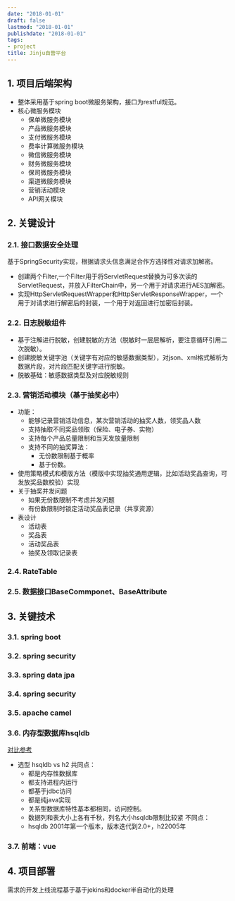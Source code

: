 ```yaml
---
date: "2018-01-01"
draft: false
lastmod: "2018-01-01"
publishdate: "2018-01-01"
tags:
- project
title: Jinju自营平台
---
```

## 1. 项目后端架构
* 整体采用基于spring boot微服务架构，接口为restful规范。
* 核心微服务模块
    * 保单微服务模块
    * 产品微服务模块
    * 支付微服务模块
    * 费率计算微服务模块
    * 微信微服务模块
    * 财务微服务模块
    * 保司微服务模块
    * 渠道微服务模块
    * 营销活动模块
    * API网关模块
## 2. 关键设计
### 2.1. 接口数据安全处理
基于SpringSecurity实现，根据请求头信息满足合作方选择性对请求加解密。
* 创建两个Filter,一个Filter用于将ServletRequest替换为可多次读的ServletRequest，并放入FilterChain中，另一个用于对请求进行AES加解密。
* 实现HttpServletRequestWrapper和HttpServletResponseWrapper，一个用于对请求进行解密后的封装，一个用于对返回进行加密后封装。
### 2.2. 日志脱敏组件
* 基于注解进行脱敏，创建脱敏的方法（脱敏时一层层解析，要注意循环引用二次脱敏）。
* 创建脱敏关键字池（关键字有对应的敏感数据类型），对json、xml格式解析为数据片段，对片段匹配关键字进行脱敏。
* 脱敏基础：敏感数据类型及对应脱敏规则
### 2.3. 营销活动模块（基于抽奖必中）
* 功能：
    * 能够记录营销活动信息，某次营销活动的抽奖人数，领奖品人数
    * 支持抽取不同奖品领取（保险、电子券、实物）
    * 支持每个产品总量限制和当天发放量限制
    * 支持不同的抽奖算法：
        * 无份数限制基于概率
        * 基于份数。
* 使用策略模式和模版方法（模版中实现抽奖通用逻辑，比如活动奖品查询，可发放奖品数校验）实现
* 关于抽奖并发问题
    * 如果无份数限制不考虑并发问题
    * 有份数限制时锁定活动奖品表记录（共享资源）
* 表设计
    * 活动表
    * 奖品表
    * 活动奖品表
    * 抽奖及领取记录表

### 2.4. RateTable



### 2.5. 数据接口BaseCommponet、BaseAttribute

## 3. 关键技术

### 3.1. spring boot

### 3.2. spring security

### 3.3. spring data jpa

### 3.4. spring security

### 3.5. apache camel

### 3.6. 内存型数据库hsqldb
[对比参考](https://blog.csdn.net/bcghgfr/article/details/83857285)
* 选型 hsqldb vs h2
    共同点：
    * 都是内存性数据库
    * 都支持进程内运行
    * 都基于jdbc访问
    * 都是纯java实现
    * 关系型数据库特性基本都相同，访问控制。
    * 数据列和表大小上各有千秋，列名大小hsqldb限制比较紧
    不同点：
    * hsqldb 2001年第一个版本，版本迭代到2.0+，h22005年


### 3.7. 前端：vue

## 4. 项目部署
需求的开发上线流程基于基于jekins和docker半自动化的处理


